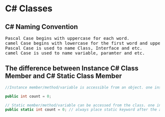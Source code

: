 # C# Classes
## C# Naming Convention
<pre>
Pascal Case begins with uppercase for each word.
camel Case begins with lowercase for the first word and uppercase for the remaining words.
Pascal Case is used to name Class, Interface and etc.
camel Case is used to name variable, paramter and etc.
</pre>

## The difference between Instance C# Class Member and C# Static Class Member
```csharp
//Instance member/method/variable is accessible from an object. one instance per object. 

public int count = 0; 

// Static member/method/variable can be accessed from the class. one instance per class.
public static int count = 0; // always place static keyword after the access modifier
```
